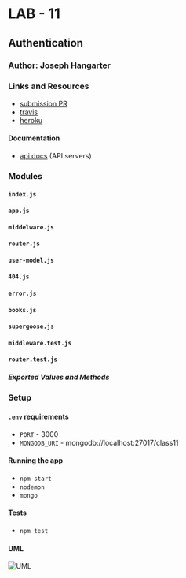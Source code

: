 # LAB - 11

## Authentication

### Author: Joseph Hangarter

### Links and Resources
* [submission PR](http://xyz.com)
* [travis](http://xyz.com)
* [heroku](https://lab-authentication.herokuapp.com/)

#### Documentation
* [api docs](http://xyz.com) (API servers)

### Modules
#### `index.js`
#### `app.js` 
#### `middelware.js` 
#### `router.js`
#### `user-model.js`
#### `404.js`
#### `error.js`
#### `books.js`
#### `supergoose.js`
#### `middleware.test.js`
#### `router.test.js`

##### Exported Values and Methods


### Setup
#### `.env` requirements
* `PORT` - 3000
* `MONGODB_URI` - mongodb://localhost:27017/class11

#### Running the app
* `npm start`
* `nodemon`
* `mongo`
  
#### Tests
* `npm test`

#### UML
![UML](./__test__/image/thumbnail.jpeg)
